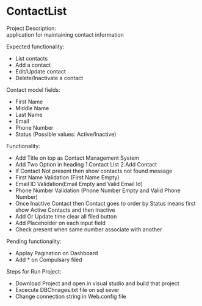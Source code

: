 # ContactList

Project Description:  
application for maintaining contact information

Expected functionality:  
-	List contacts  
-	Add a contact  
-	Edit/Update contact  
-	Delete/Inactivate a contact 

Contact model fields:  
-	First Name  
-	Middle Name
-	Last Name
-	Email  
-	Phone Number  
-	Status (Possible values: Active/Inactive)  

Functionality:
-	Add Title on top as Contact Management System 
-	Add Two Option in heading 1.Contact List 2.Add Contact 
-	If Contact Not present then show contacts not found message 
-	First Name Validation (First Name Empty) 
-	Email ID Validation(Email Empty and Valid Email Id) 
-	Phone Number Validation (Phone Number Empty and Valid Phone Number) 
-	Once Inactive Contact then Contact goes to order by Status means first show Active Contacts and then Inactive 
-	Add Or Update time clear all filed button 
-	Add Placeholder on each input field 
-	Check present when same number associate with another 

Pending functionality:
-	Applay Pagination on Dashboard 
-	Add * on Compulsary filed 

Steps for Run Project:
-	Download Project and open in visual studio and build that project 
-	Excecute DBChnages.txt file on sql sever 
-	Change connection string in Web.config file  
